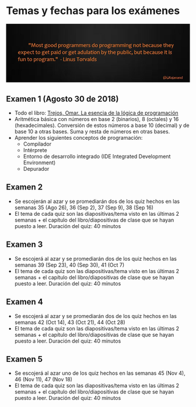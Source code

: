 # Temas y fechas para los exámenes

![Caricatura](../imagenes/programming_is_fun.jpg)

## Examen 1 (Agosto 30 de 2018)
* Todo el libro: [Trejos, Omar. La esencia de la lógica de programación](http://biblioteca.inu.edu.sv/?wpfb_dl=263)
* Aritmética básica con números en base 2 (binarios), 8 (octales) y 16 (hexadecimales). Conversión de estos números a base 10 (decimal) y de base 10 a otras bases. Suma y resta de números en otras bases.
* Aprender los siguientes conceptos de programación:
  - Compilador
  - Intérprete
  - Entorno de desarrollo integrado (IDE Integrated Development Environment)
  - Depurador

## Examen 2
* Se escojerán al azar y se promediarán dos de los quiz hechos en las semanas 35 (Ago 26), 36 (Sep 2), 37 (Sep 9), 38 (Sep 16)
* El tema de cada quiz son las diapositivas/tema visto en las últimas 2 semanas + el capítulo del libro/diapositivas de clase que se hayan puesto a leer. Duración del quiz: 40 minutos

## Examen 3
* Se escojerá al azar y se promediarán dos de los quiz hechos en las semanas 39 (Sep 23), 40 (Sep 30), 41 (Oct 7)
* El tema de cada quiz son las diapositivas/tema visto en las últimas 2 semanas + el capítulo del libro/diapositivas de clase que se hayan puesto a leer. Duración del quiz: 40 minutos

## Examen 4
* Se escojerá al azar y se promediarán dos de los quiz hechos en las semanas 42 (Oct 14), 43 (Oct 21), 44 (Oct 28)
* El tema de cada quiz son las diapositivas/tema visto en las últimas 2 semanas + el capítulo del libro/diapositivas de clase que se hayan puesto a leer. Duración del quiz: 40 minutos

## Examen 5
* Se escojerá al azar uno de los quiz hechos en las semanas  45 (Nov 4), 46 (Nov 11), 47 (Nov 18)
* El tema de cada quiz son las diapositivas/tema visto en las últimas 2 semanas + el capítulo del libro/diapositivas de clase que se hayan puesto a leer. Duración del quiz: 40 minutos

